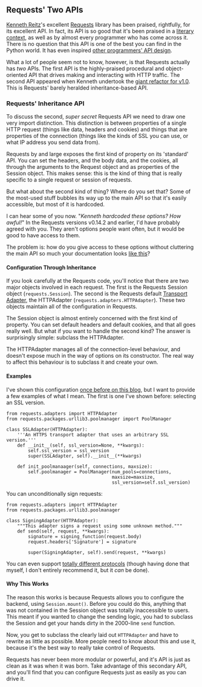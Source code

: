 ## Requests' Two APIs

[Kenneth Reitz](http://kennethreitz.org/)'s excellent
[Requests](http://docs.python-requests.org/en/latest/) library has been
praised, rightfully, for its excellent API. In fact, its API is so good that
it's been praised in a
[literary context](http://thediagram.com/12_6/rev_reitz.html), as well as by
almost every programmer who has come across it. There is no question that this
API is one of the best you can find in the Python world. It has even inspired
[other programmers' API design](https://github.com/sigmavirus24/github3.py).

What a lot of people seem not to know, however, is that Requests actually has
_two_ APIs. The first API is the highly-praised procedural and object-oriented
API that drives making and interacting with HTTP traffic. The second API
appeared when Kenneth undertook the
[giant refactor for v1.0](http://kennethreitz.org/exposures/announcing-requests-v1-0-0).
This is Requests' barely heralded inheritance-based API.

### Requests' Inheritance API

To discuss the second, _super secret_ Requests API we need to draw one very
import distinction. This distinction is between properties of a single HTTP
request (things like data, headers and cookies) and things that are properties
of the connection (things like the kinds of SSL you can use, or what IP address
you send data from).

Requests by and large exposes the first kind of property on its 'standard' API.
You can set the headers, and the body data, and the cookies, all through the
arguments to the Request object and as properties of the Session object. This
makes sense: this is the kind of thing that is really specific to a single
request or session of requests.

But what about the second kind of thing? Where do you set that? Some of the
most-used stuff bubbles its way up to the main API so that it's easily
accessible, but most of it is hardcoded.

I can hear some of you now. "_Kenneth hardcoded these options? How awful!_"
In the Requests versions v0.14.2 and earlier, I'd have probably agreed with
you. They aren't options people want often, but it would be good to have access
to them.

The problem is: how do you give access to these options without cluttering the
main API so much your documentation looks
[like this](http://docs.python.org/2/library/json.html#json.dump)?

#### Configuration Through Inheritance

If you look carefully at the Requests code, you'll notice that there are two
major objects involved in each request. The first is the Requests Session
object (`requests.Session`). The second is the Requests default
[Transport Adapter](http://kennethreitz.org/exposures/the-future-of-python-http),
the HTTPAdapter (`requests.adapters.HTTPAdapter`). These two objects
maintain all of the configuration in Requests.

The Session object is almost entirely concerned with the first kind of
property. You can set default headers and default cookies, and that all goes
really well. But what if you want to handle the second kind? The answer is
surprisingly simple: subclass the HTTPAdapter.

The HTTPAdapter manages all of the connection-level behaviour, and doesn't
expose much in the way of options on its constructor. The real way to affect
this behaviour is to subclass it and create your own.

#### Examples

I've shown this configuration
[once before on this blog](//lukasa.co.uk/2013/01/Choosing_SSL_Version_In_Requests/),
but I want to provide a few examples of what I mean. The first is one I've
shown before: selecting an SSL version.

    from requests.adapters import HTTPAdapter
    from requests.packages.urllib3.poolmanager import PoolManager

    class SSLAdapter(HTTPAdapter):
        '''An HTTPS transport adapter that uses an arbitrary SSL version.'''
        def __init__(self, ssl_version=None, **kwargs):
            self.ssl_version = ssl_version
            super(SSLAdapter, self).__init__(**kwargs)

        def init_poolmanaager(self, connections, maxsize):
            self.poolmanager = PoolManager(num_pools=connections,
                                           maxsize=maxsize,
                                           ssl_version=self.ssl_version)

You can unconditionally sign requests:

    from requests.adapters import HTTPAdapter
    from requests.packages.urllib3.poolmanager

    class SigningAdapter(HTTPAdapter):
        """This adapter signs a request using some unknown method."""
        def send(self, request, **kwargs):
            signature = signing_function(request.body)
            request.headers['Signature'] = signature

            super(SigningAdapter, self).send(request, **kwargs)

You can even support
[totally different protocols](//lukasa.co.uk/2012/12/Writing_A_Transport_Adapter/)
(though having done that myself, I don't entirely recommend it, but it _can_
be done).

#### Why This Works

The reason this works is because Requests allows you to configure the backend,
using `Session.mount()`. Before you could do this, anything that was not
contained in the Session object was totally inaccessible to users. This meant
if you wanted to change the sending logic, you had to subclass the Session and
get your hands dirty in the 2000-line `send` function.

Now, you get to subclass the clearly laid out `HTTPAdapter` and have to
rewrite as little as possible. More people need to know about this and use it,
because it's the best way to really take control of Requests.

Requests has never been more modular or powerful, and it's API is just as clean
as it was when it was born. Take advantage of this secondary API, and you'll
find that you can configure Requests just as easily as you can drive it.
